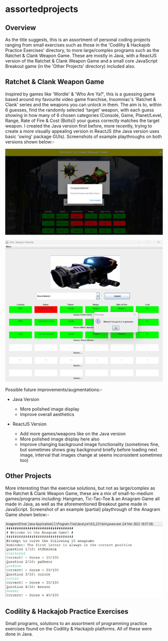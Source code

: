 # assortedprojects

## Overview
As the title suggests, this is an assortment of personal coding projects ranging from small exercises such as those in the 'Codility & Hackajob Practice Exercises' directory, to more large/complex programs such as the Ratchet & Clank Weapon Game. These are mostly in Java, with a ReactJS version of the Ratchet & Clank Weapon Game and a small core JavaScript Breakout game (in the 'Other Projects' directory) included also.

## Ratchet & Clank Weapon Game
Inspired by games like 'Wordle' & 'Who Are Ya?', this is a guessing game based around my favourite video game franchise, Insomniac's 'Ratchet & Clank' series and the weapons you can unlock in them. The aim is to, within 6 guesses, find the randomly selected 'target' weapon, with each guess showing in how many of 6 chosen categories (Console, Game, Planet/Level, Range, Rate of Fire & Cost (Bolts)) your guess correctly matches the target weapon. I created the Java version first before, more recently, trying to create a more visually appealing version in ReactJS (the Java version uses basic 'swing' package GUIs). Screenshots of example playthroughs on both versions shown below:-

![Screenshot of ReactJS version of Ratchet & Clank Weapon Game example playthrough.](./Ratchet%20&%20Clank%20Weapon%20Game/RCWG-Pics/Screenshot%202023-03-24%20185502.jpg)

![Screenshot of Java version of Ratchet & Clank Weapon Game example playthrough.](/Ratchet%20&%20Clank%20Weapon%20Game/RCWG-Pics/Screenshot%202023-03-24%20185126.jpg)

Possible future improvements/augmentations:-
- Java Version
  - More polished image display
  - Improve overall aesthetics

- ReactJS Version
  - Add more games/weapons like on the Java version
  - More polished image display here also
  - Improve changing background image functionality (sometimes fine, but sometimes shows gray background briefly before loading next image, interval that images change at seems inconsistent sometimes too)

## Other Projects
More interesting than the exercise solutions, but not as large/complex as the Ratchet & Clank Weapon Game, these are a mix of small-to-medium games/programs including: Hangman, Tic-Tac-Toe & an Anagram Game all made in Java, as well as the aforementioned Breakout game made in JavaScript. Screenshot of an example (partial) playthrough of the Anagram Game shown below:-

![Screenshot of Anagram Game partial example playthrough.](/Other%20Projects/OP-Pics/Screenshot%202023-03-24%20185931.jpg)

## Codility & Hackajob Practice Exercises
Small programs, solutions to an assortment of programming practice exercises found on the Codility & Hackajob platforms. All of these were done in Java.

